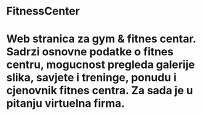 # FitnessCenter
# Web stranica za gym & fitnes centar. Sadrzi osnovne podatke o fitnes centru, mogucnost pregleda galerije slika, savjete i treninge, ponudu i cjenovnik fitnes centra. Za sada je u pitanju virtuelna firma.
